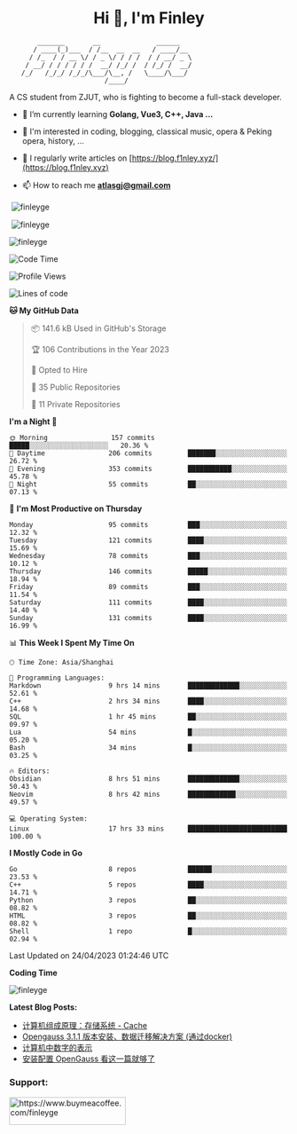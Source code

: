 <h1 align="center">Hi 👋, I'm Finley</h1>

```text
       _______       __              ______   
      / ____(_)___  / /__  __  __   / ____/__ 
     / /_  / / __ \/ / _ \/ / / /  / / __/ _ \
    / __/ / / / / / /  __/ /_/ /  / /_/ /  __/
   /_/   /_/_/ /_/_/\___/\__, /   \____/\___/
                        /____/                
```

<p align="left">

A CS student from ZJUT,
who is fighting to become a full-stack developer.

</p>

<p align="left">

- 🌱 I’m currently learning **Golang, Vue3, C++, Java ...**

- 🧠 I'm interested in coding, blogging, classical music, opera & Peking opera, history, ...

- 📝 I regularly write articles on [https://blog.f1nley.xyz/](https://blog.f1nley.xyz)

- 📫 How to reach me **atlasgj@gmail.com**

</p>

<p>&nbsp;<img align="center" src="https://github-readme-stats.vercel.app/api/top-langs/?username=finleyge&show_icons=true&locale=en&hide=javascript,html,tex" alt="finleyge" /></p>

<p>&nbsp;<img align="center" src="https://github-readme-stats.vercel.app/api?username=finleyge&show_icons=true&locale=en" alt="finleyge" /></p>

<p><img align="center" src="https://github-readme-streak-stats.herokuapp.com/?user=finleyge&" alt="finleyge" /></p>

<!--START_SECTION:waka-->
![Code Time](http://img.shields.io/badge/Code%20Time-560%20hrs%2016%20mins-blue)

![Profile Views](http://img.shields.io/badge/Profile%20Views-8-blue)

![Lines of code](https://img.shields.io/badge/From%20Hello%20World%20I%27ve%20Written-506.7%20thousand%20lines%20of%20code-blue)

**🐱 My GitHub Data** 

> 📦 141.6 kB Used in GitHub's Storage 
 > 
> 🏆 106 Contributions in the Year 2023
 > 
> 💼 Opted to Hire
 > 
> 📜 35 Public Repositories 
 > 
> 🔑 11 Private Repositories 
 > 
**I'm a Night 🦉** 

```text
🌞 Morning                157 commits         █████░░░░░░░░░░░░░░░░░░░░   20.36 % 
🌆 Daytime                206 commits         ███████░░░░░░░░░░░░░░░░░░   26.72 % 
🌃 Evening                353 commits         ███████████░░░░░░░░░░░░░░   45.78 % 
🌙 Night                  55 commits          ██░░░░░░░░░░░░░░░░░░░░░░░   07.13 % 
```
📅 **I'm Most Productive on Thursday** 

```text
Monday                   95 commits          ███░░░░░░░░░░░░░░░░░░░░░░   12.32 % 
Tuesday                  121 commits         ████░░░░░░░░░░░░░░░░░░░░░   15.69 % 
Wednesday                78 commits          ███░░░░░░░░░░░░░░░░░░░░░░   10.12 % 
Thursday                 146 commits         █████░░░░░░░░░░░░░░░░░░░░   18.94 % 
Friday                   89 commits          ███░░░░░░░░░░░░░░░░░░░░░░   11.54 % 
Saturday                 111 commits         ████░░░░░░░░░░░░░░░░░░░░░   14.40 % 
Sunday                   131 commits         ████░░░░░░░░░░░░░░░░░░░░░   16.99 % 
```


📊 **This Week I Spent My Time On** 

```text
🕑︎ Time Zone: Asia/Shanghai

💬 Programming Languages: 
Markdown                 9 hrs 14 mins       █████████████░░░░░░░░░░░░   52.61 % 
C++                      2 hrs 34 mins       ████░░░░░░░░░░░░░░░░░░░░░   14.68 % 
SQL                      1 hr 45 mins        ██░░░░░░░░░░░░░░░░░░░░░░░   09.97 % 
Lua                      54 mins             █░░░░░░░░░░░░░░░░░░░░░░░░   05.20 % 
Bash                     34 mins             █░░░░░░░░░░░░░░░░░░░░░░░░   03.25 % 

🔥 Editors: 
Obsidian                 8 hrs 51 mins       █████████████░░░░░░░░░░░░   50.43 % 
Neovim                   8 hrs 42 mins       ████████████░░░░░░░░░░░░░   49.57 % 

💻 Operating System: 
Linux                    17 hrs 33 mins      █████████████████████████   100.00 % 
```

**I Mostly Code in Go** 

```text
Go                       8 repos             ██████░░░░░░░░░░░░░░░░░░░   23.53 % 
C++                      5 repos             ████░░░░░░░░░░░░░░░░░░░░░   14.71 % 
Python                   3 repos             ██░░░░░░░░░░░░░░░░░░░░░░░   08.82 % 
HTML                     3 repos             ██░░░░░░░░░░░░░░░░░░░░░░░   08.82 % 
Shell                    1 repo              █░░░░░░░░░░░░░░░░░░░░░░░░   02.94 % 
```




 Last Updated on 24/04/2023 01:24:46 UTC
<!--END_SECTION:waka-->
**Coding Time**
<p>
       <img align="center" src="https://wakatime.com/share/@1f267603-cf28-47c9-a32c-2753500710e7/96d852e9-5832-42ff-acaa-a48a5371ba9d.svg" alt="finleyge" />
</p>

</p>


**Latest Blog Posts:**

<!-- BLOG-POST-LIST:START -->
- [计算机组成原理：存储系统 - Cache](https://blog.f1nley.xyz/post/ee/cache/)
- [Opengauss 3.1.1 版本安装、数据迁移解决方案 &lpar;通过docker&rpar;](https://blog.f1nley.xyz/post/linux/opengauss311/)
- [计算机中数字的表示](https://blog.f1nley.xyz/post/ee/number_representation/)
- [安装配置 OpenGauss 看这一篇就够了](https://blog.f1nley.xyz/post/linux/config_opengauss_full_edition/)
<!-- BLOG-POST-LIST:END -->

<h3 align="left">Support:</h3>

<p align="left">

<a href="https://www.buymeacoffee.com/finleyge"> <img align="left" src="https://cdn.buymeacoffee.com/buttons/v2/default-yellow.png" height="50" width="210" alt="https://www.buymeacoffee.com/finleyge" />

</a>
</p>
